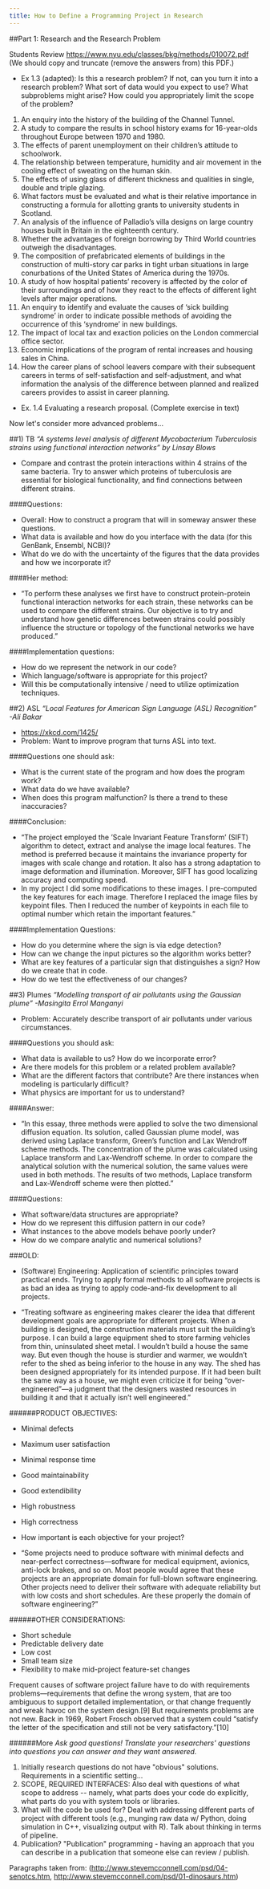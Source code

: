 ```yaml
---
title: How to Define a Programming Project in Research
---
```

##Part 1: Research and the Research Problem

Students Review https://www.nyu.edu/classes/bkg/methods/010072.pdf (We should copy and truncate (remove the answers from) this PDF.)

- Ex 1.3 (adapted): Is this a research problem?  If not, can you turn it into a research problem?  What sort of data would you expect to use?  What subproblems might arise?  How could you appropriately limit the scope of the problem?

1. An enquiry into the history of the building of the Channel Tunnel.
2. A study to compare the results in school history exams for 16-year-olds throughout Europe between 1970 and 1980.
3. The effects of parent unemployment on their children’s attitude to schoolwork.
4. The relationship between temperature, humidity and air movement in the cooling effect of sweating on the human skin.
5. The effects of using glass of different thickness and qualities in single, double and triple glazing.
6. What factors must be evaluated and what is their relative importance in constructing a formula for allotting grants to university students in Scotland.
7. An analysis of the influence of Palladio’s villa designs on large country houses built in Britain in the eighteenth century.
8. Whether the advantages of foreign borrowing by Third World countries outweigh the disadvantages.
9. The composition of prefabricated elements of buildings in the construction of multi-story car parks in tight urban situations in large conurbations of the United States of America during the 1970s.
10. A study of how hospital patients’ recovery is affected by the color of their surroundings and of how they react to the effects of different light levels after major operations.
11. An enquiry to identify and evaluate the causes of ‘sick building syndrome’ in order to indicate possible methods of avoiding the occurrence of this ‘syndrome’ in new buildings.
12. The impact of local tax and exaction policies on the London commercial office sector.
13. Economic implications of the program of rental increases and housing sales in China.
14. How the career plans of school leavers compare with their subsequent careers in terms of self-satisfaction and self-adjustment, and what information the analysis of the difference between planned and realized careers provides to assist in career planning.

- Ex. 1.4 Evaluating a research proposal.  (Complete exercise in text)

Now let's consider more advanced problems...

##1) TB
*“A systems level analysis of different Mycobacterium Tuberculosis strains using functional interaction networks” by Linsay Blows*
 - Compare and contrast the protein interactions within 4 strains of the same bacteria. Try to answer which proteins of tuberculosis are essential for biological functionality, and find connections between different strains.
 
####Questions:
- Overall: How to construct a program that will in someway answer these questions.
- What data is available and how do you interface with the data (for this GenBank, Ensembl, NCBI)?
- What do we do with the uncertainty of the figures that the data provides and how we incorporate it?
 
####Her method:
- “To perform these analyses we first have to construct protein-protein functional interaction networks for each strain, these networks can be used to compare the different strains. Our objective is to try and understand how genetic differences between strains could possibly influence the structure or topology of the functional networks we have produced.”
 
####Implementation questions:
- How do we represent the network in our code?
- Which language/software is appropriate for this project?
- Will this be computationally intensive / need to utilize optimization techniques.
 
##2) ASL
*“Local Features for American Sign Language (ASL) Recognition” -Ali Bakar*
- https://xkcd.com/1425/
- Problem: Want to improve program that turns ASL into text.
 
####Questions one should ask:
- What is the current state of the program and how does the program work?
- What data do we have available?
- When does this program malfunction? Is there a trend to these inaccuracies?
 
####Conclusion:
- “The project employed the ’Scale Invariant Feature Transform’ (SIFT) algorithm to detect, extract and analyse the image local features. The method is preferred because it maintains the invariance property for images with scale change and rotation. It also has a strong adaptation to image deformation and illumination. Moreover, SIFT has good localizing accuracy and computing speed.
- In my project I did some modifications to these images. I pre-computed the key features for each image. Therefore I replaced the image files by keypoint files. Then I reduced the number of keypoints in each file to optimal number which retain the important features.”
 
####Implementation Questions:
- How do you determine where the sign is via edge detection?
- How can we change the input pictures so the algorithm works better?
- What are key features of a particular sign that distinguishes a sign? How do we create that in code.
- How do we test the effectiveness of our changes?
 
##3) Plumes
*“Modelling transport of air pollutants using the Gaussian plume” -Masingita Errol Manganyi*
- Problem: Accurately describe transport of air pollutants under various circumstances.
 
####Questions you should ask:
- What data is available to us? How do we incorporate error?
- Are there models for this problem or a related problem available?
- What are the different factors that contribute?  Are there instances when modeling is particularly difficult?
- What physics are important for us to understand?
 
####Answer: 
- “In this essay, three methods were applied to solve the two dimensional diffusion equation. Its solution, called Gaussian plume model, was derived using Laplace transform, Green’s function and Lax Wendroff scheme methods. The concentration of the plume was calculated using Laplace transform and Lax-Wendroff scheme. In order to compare the analytical solution with the numerical solution, the same values were used in both methods. The results of two methods, Laplace transform and Lax-Wendroff scheme were then plotted.”
 
####Questions:
- What software/data structures are appropriate?
- How do we represent this diffusion pattern in our code?
- What instances to the above models behave poorly under?
- How do we compare analytic and numerical solutions?











###OLD:
- (Software) Engineering: Application of scientific principles toward practical ends. Trying to apply formal methods to all software projects is as bad an idea as trying to apply code-and-fix development to all projects.

- “Treating software as engineering makes clearer the idea that different development goals are appropriate for different projects. When a building is designed, the construction materials must suit the building’s purpose. I can build a large equipment shed to store farming vehicles from thin, uninsulated sheet metal. I wouldn’t build a house the same way. But even though the house is sturdier and warmer, we wouldn’t refer to the shed as being inferior to the house in any way. The shed has been designed appropriately for its intended purpose. If it had been built the same way as a house, we might even criticize it for being “over-engineered”—a judgment that the designers wasted resources in building it and that it actually isn’t well engineered.”

######PRODUCT OBJECTIVES:
- Minimal defects
- Maximum user satisfaction
- Minimal response time
- Good maintainability
- Good extendibility
- High robustness
- High correctness
- How important is each objective for your project?

- “Some projects need to produce software with minimal defects and near-perfect correctness—software for medical equipment, avionics, anti-lock brakes, and so on. Most people would agree that these projects are an appropriate domain for full-blown software engineering. Other projects need to deliver their software with adequate reliability but with low costs and short schedules. Are these properly the domain of software engineering?”

######OTHER CONSIDERATIONS:
- Short schedule
- Predictable delivery date
- Low cost
- Small team size
- Flexibility to make mid-project feature-set changes

Frequent causes of software project failure have to do with requirements problems—requirements that define the wrong system, that are too ambiguous to support detailed implementation, or that change frequently and wreak havoc on the system design.[9] But requirements problems are not new. Back in 1969, Robert Frosch observed that a system could “satisfy the letter of the specification and still not be very satisfactory.”[10]

######More
*Ask good questions! Translate your researchers' questions into questions you can answer and they want answered.*
1.  Initially research questions do not have "obvious" solutions. Requirements in a scientific setting...
2.  SCOPE, REQUIRED INTERFACES: Also deal with questions of what scope to address -- namely, what parts does your
code do explicitly, what parts do you with system tools or libraries.
3.  What will the code be used for? Deal with addressing different parts of project with different tools (e.g.,
munging raw data w/ Python, doing simulation in C++, visualizing output with R).
Talk about thinking in terms of pipeline.
4.  Publication? "Publication" programming - having an approach that you can describe in a publication
that someone else can review / publish.

Paragraphs taken from:
(http://www.stevemcconnell.com/psd/04-senotcs.htm, http://www.stevemcconnell.com/psd/01-dinosaurs.htm)
